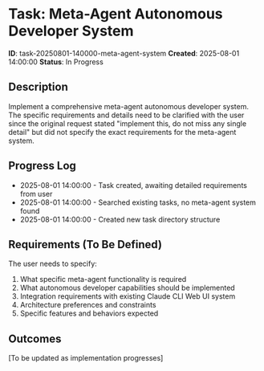 # Task: Meta-Agent Autonomous Developer System
**ID**: task-20250801-140000-meta-agent-system
**Created**: 2025-08-01 14:00:00
**Status**: In Progress

## Description
Implement a comprehensive meta-agent autonomous developer system. The specific requirements and details need to be clarified with the user since the original request stated "implement this, do not miss any single detail" but did not specify the exact requirements for the meta-agent system.

## Progress Log
- 2025-08-01 14:00:00 - Task created, awaiting detailed requirements from user
- 2025-08-01 14:00:00 - Searched existing tasks, no meta-agent system found
- 2025-08-01 14:00:00 - Created new task directory structure

## Requirements (To Be Defined)
The user needs to specify:
1. What specific meta-agent functionality is required
2. What autonomous developer capabilities should be implemented
3. Integration requirements with existing Claude CLI Web UI system
4. Architecture preferences and constraints
5. Specific features and behaviors expected

## Outcomes
[To be updated as implementation progresses]